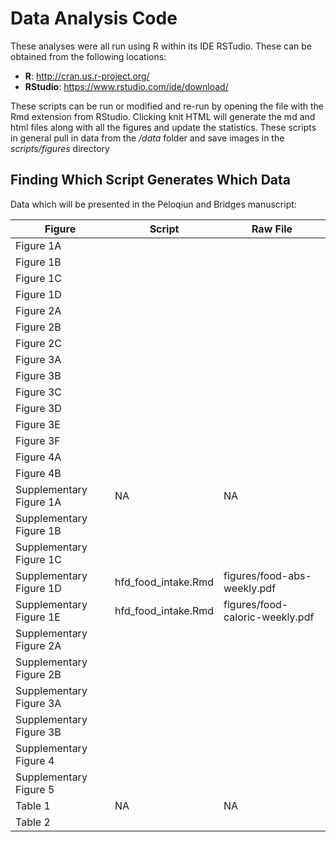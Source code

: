 Data Analysis Code
===================

These analyses were all run using R within its IDE RSTudio.  These can be obtained from the following locations:

* **R**: http://cran.us.r-project.org/
* **RStudio**: https://www.rstudio.com/ide/download/

These scripts can be run or modified and re-run by opening the file with the Rmd extension from RStudio.  Clicking knit HTML will generate the md and html files along with all the figures and update the statistics.  These scripts in general pull in data from the */data* folder and save images in the *scripts/figures* directory

Finding Which Script Generates Which Data
------------------------------------------

Data which will be presented in the Peloqiun and Bridges manuscript:

Figure | Script | Raw File
--- | --- | --- 
Figure 1A | | 
Figure 1B | |
Figure 1C | | 
Figure 1D | |
Figure 2A | |
Figure 2B | |
Figure 2C | |
Figure 3A | | 
Figure 3B | |
Figure 3C | |
Figure 3D | | 
Figure 3E | |
Figure 3F | |
Figure 4A | |
Figure 4B | |
Supplementary Figure 1A | NA | NA
Supplementary Figure 1B | |
Supplementary Figure 1C | |
Supplementary Figure 1D | hfd_food_intake.Rmd | figures/food-abs-weekly.pdf
Supplementary Figure 1E | hfd_food_intake.Rmd | figures/food-caloric-weekly.pdf
Supplementary Figure 2A | |
Supplementary Figure 2B | |
Supplementary Figure 3A | |
Supplementary Figure 3B | |
Supplementary Figure 4 | |
Supplementary Figure 5 | |
Table 1 | NA | NA
Table 2 | |